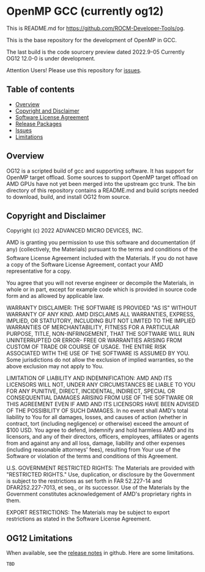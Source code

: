 OpenMP GCC (currently og12)
===========================

This is README.md for https://github.com/ROCM-Developer-Tools/og.

This is the base repository for the development of OpenMP in GCC. 

The last build is the code sourcery preview dated 2022.9-05 
Currently OG12 12.0-0 is under development.

Attention Users!  Please use this repository for [issues](https://github.com/ROCm-Developer-Tools/og/issues).

Table of contents
-----------------

- [Overview](#Overview)
- [Copyright and Disclaimer](#Copyright)
- [Software License Agreement](LICENSE)
- [Release Packages](https://github.com/ROCm-Developer-Tools/og/releases)
- [Issues](https://github.com/ROCm-Developer-Tools/og/issues)
- [Limitations](#Limitations)

## Overview

<A NAME="Overview">

OG12 is a scripted build of gcc and supporting software. It has support for OpenMP target offload.
Some sources to support OpenMP target offload on AMD GPUs have not yet been merged into the upstream gcc trunk.
The bin directory of this repository contains a README.md and build scripts needed to download, build, and install OG12 from source.

## Copyright and Disclaimer

<A NAME="Copyright">

Copyright (c) 2022 ADVANCED MICRO DEVICES, INC.

AMD is granting you permission to use this software and documentation (if any) (collectively, the 
Materials) pursuant to the terms and conditions of the Software License Agreement included with the 
Materials.  If you do not have a copy of the Software License Agreement, contact your AMD 
representative for a copy.

You agree that you will not reverse engineer or decompile the Materials, in whole or in part, except for 
example code which is provided in source code form and as allowed by applicable law.

WARRANTY DISCLAIMER: THE SOFTWARE IS PROVIDED "AS IS" WITHOUT WARRANTY OF ANY 
KIND.  AMD DISCLAIMS ALL WARRANTIES, EXPRESS, IMPLIED, OR STATUTORY, INCLUDING BUT NOT 
LIMITED TO THE IMPLIED WARRANTIES OF MERCHANTABILITY, FITNESS FOR A PARTICULAR 
PURPOSE, TITLE, NON-INFRINGEMENT, THAT THE SOFTWARE WILL RUN UNINTERRUPTED OR ERROR-
FREE OR WARRANTIES ARISING FROM CUSTOM OF TRADE OR COURSE OF USAGE.  THE ENTIRE RISK 
ASSOCIATED WITH THE USE OF THE SOFTWARE IS ASSUMED BY YOU.  Some jurisdictions do not 
allow the exclusion of implied warranties, so the above exclusion may not apply to You. 

LIMITATION OF LIABILITY AND INDEMNIFICATION:  AMD AND ITS LICENSORS WILL NOT, 
UNDER ANY CIRCUMSTANCES BE LIABLE TO YOU FOR ANY PUNITIVE, DIRECT, INCIDENTAL, 
INDIRECT, SPECIAL OR CONSEQUENTIAL DAMAGES ARISING FROM USE OF THE SOFTWARE OR THIS 
AGREEMENT EVEN IF AMD AND ITS LICENSORS HAVE BEEN ADVISED OF THE POSSIBILITY OF SUCH 
DAMAGES.  In no event shall AMD's total liability to You for all damages, losses, and 
causes of action (whether in contract, tort (including negligence) or otherwise) 
exceed the amount of $100 USD.  You agree to defend, indemnify and hold harmless 
AMD and its licensors, and any of their directors, officers, employees, affiliates or 
agents from and against any and all loss, damage, liability and other expenses 
(including reasonable attorneys' fees), resulting from Your use of the Software or 
violation of the terms and conditions of this Agreement.  

U.S. GOVERNMENT RESTRICTED RIGHTS: The Materials are provided with "RESTRICTED RIGHTS." 
Use, duplication, or disclosure by the Government is subject to the restrictions as set 
forth in FAR 52.227-14 and DFAR252.227-7013, et seq., or its successor.  Use of the 
Materials by the Government constitutes acknowledgement of AMD's proprietary rights in them.

EXPORT RESTRICTIONS: The Materials may be subject to export restrictions as stated in the 
Software License Agreement.

## OG12 Limitations

<A NAME="Limitations">

When available, see the [release notes](https://github.com/ROCm-Developer-Tools/og/releases) in github.  Here are some limitations.

```
TBD
```
